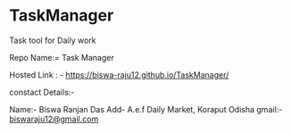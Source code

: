 # TaskManager
Task tool for Daily work

Repo Name:= Task Manager

Hosted Link : - https://biswa-raju12.github.io/TaskManager/

constact Details:-

Name:- Biswa Ranjan Das
Add- A.e.f Daily Market, Koraput Odisha
gmail:- biswaraju12@gmail.com
